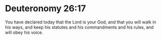 # Deuteronomy 26:17

You have declared today that the Lord is your God, and that you will walk in his ways, and keep his statutes and his commandments and his rules, and will obey his voice.
